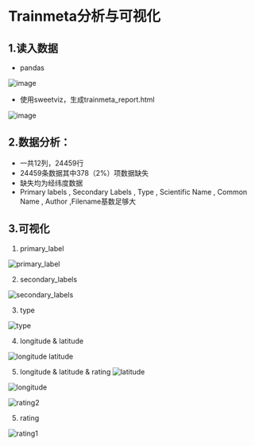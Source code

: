 # Trainmeta分析与可视化
## 1.读入数据

* pandas

![image](https://github.com/XUAN717/BirdCLEF-2024/assets/97745870/7f562dda-31df-49d2-99fd-68af5cd922c3)

* 使用sweetviz，生成trainmeta_report.html

![image](https://github.com/XUAN717/BirdCLEF-2024/assets/97745870/362446c5-6e28-4294-8581-f019186b0f78)

## 2.数据分析：
* 一共12列，24459行
* 24459条数据其中378（2%）项数据缺失
* 缺失均为经纬度数据
* Primary labels , Secondary Labels , Type , Scientific Name , Common Name , Author ,Filename基数足够大

## 3.可视化
1. primary_label
 
![primary_label](https://github.com/XUAN717/BirdCLEF-2024/assets/97745870/b91e614f-6b01-423f-88d3-63e3f5e4b0b5)

2. secondary_labels

![secondary_labels](https://github.com/XUAN717/BirdCLEF-2024/assets/97745870/f4340389-3e9f-4b62-b766-5ed42ae1dd12)

3. type

![type](https://github.com/XUAN717/BirdCLEF-2024/assets/97745870/23bbe6f9-7724-4a43-901c-259cb79d5b35)


4. longitude & latitude

![longitude latitude](https://github.com/XUAN717/BirdCLEF-2024/assets/97745870/2dd89177-8b2c-49a5-b8a5-ab57a3970055)

5. longitude & latitude & rating
![latitude](https://github.com/XUAN717/BirdCLEF-2024/assets/97745870/67aaaf7c-009d-484c-8268-bca99a770fce)

![longitude](https://github.com/XUAN717/BirdCLEF-2024/assets/97745870/26e785f7-292f-4bb9-a066-8b2c5f1b3971)

![rating2](https://github.com/XUAN717/BirdCLEF-2024/assets/97745870/150b529c-00ef-4bbf-8425-b0963280af47)

5. rating

![rating1](https://github.com/XUAN717/BirdCLEF-2024/assets/97745870/5d87813b-83b3-4ade-a296-5dbcb112544b)


